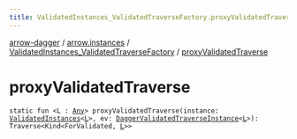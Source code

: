 ```yaml
---
title: ValidatedInstances_ValidatedTraverseFactory.proxyValidatedTraverse - arrow-dagger
---
```


[arrow-dagger](../../index.html) / [arrow.instances](../index.html) / [ValidatedInstances_ValidatedTraverseFactory](index.html) / [proxyValidatedTraverse](./proxy-validated-traverse.html)

# proxyValidatedTraverse

`static fun <L : `[`Any`](https://kotlinlang.org/api/latest/jvm/stdlib/kotlin/-any/index.html)`> proxyValidatedTraverse(instance: `[`ValidatedInstances`](../-validated-instances/index.html)`<`[`L`](proxy-validated-traverse.html#L)`>, ev: `[`DaggerValidatedTraverseInstance`](../-dagger-validated-traverse-instance/index.html)`<`[`L`](proxy-validated-traverse.html#L)`>): Traverse<Kind<ForValidated, `[`L`](proxy-validated-traverse.html#L)`>>`